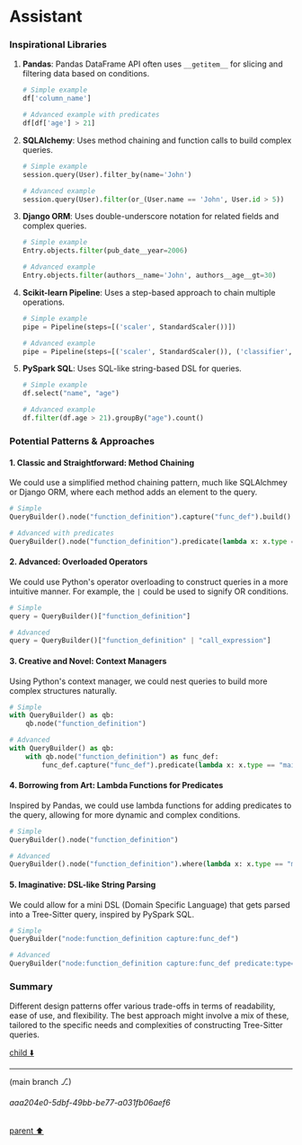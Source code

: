 # Assistant

### Inspirational Libraries

1. **Pandas**: Pandas DataFrame API often uses `__getitem__` for slicing and filtering data based on conditions.
    ```python
    # Simple example
    df['column_name']

    # Advanced example with predicates
    df[df['age'] > 21]
    ```

2. **SQLAlchemy**: Uses method chaining and function calls to build complex queries.
    ```python
    # Simple example
    session.query(User).filter_by(name='John')

    # Advanced example
    session.query(User).filter(or_(User.name == 'John', User.id > 5))
    ```

3. **Django ORM**: Uses double-underscore notation for related fields and complex queries.
    ```python
    # Simple example
    Entry.objects.filter(pub_date__year=2006)

    # Advanced example
    Entry.objects.filter(authors__name='John', authors__age__gt=30)
    ```

4. **Scikit-learn Pipeline**: Uses a step-based approach to chain multiple operations.
    ```python
    # Simple example
    pipe = Pipeline(steps=[('scaler', StandardScaler())])

    # Advanced example
    pipe = Pipeline(steps=[('scaler', StandardScaler()), ('classifier', RandomForestClassifier())])
    ```

5. **PySpark SQL**: Uses SQL-like string-based DSL for queries.
    ```python
    # Simple example
    df.select("name", "age")

    # Advanced example
    df.filter(df.age > 21).groupBy("age").count()
    ```

### Potential Patterns & Approaches

#### 1. Classic and Straightforward: Method Chaining

We could use a simplified method chaining pattern, much like SQLAlchmey or Django ORM, where each method adds an element to the query.

```python
# Simple
QueryBuilder().node("function_definition").capture("func_def").build()

# Advanced with predicates
QueryBuilder().node("function_definition").predicate(lambda x: x.type == "main").build()
```

#### 2. Advanced: Overloaded Operators

We could use Python's operator overloading to construct queries in a more intuitive manner. For example, the `|` could be used to signify OR conditions.

```python
# Simple
query = QueryBuilder()["function_definition"]

# Advanced
query = QueryBuilder()["function_definition" | "call_expression"]
```

#### 3. Creative and Novel: Context Managers

Using Python's context manager, we could nest queries to build more complex structures naturally.

```python
# Simple
with QueryBuilder() as qb:
    qb.node("function_definition")

# Advanced
with QueryBuilder() as qb:
    with qb.node("function_definition") as func_def:
        func_def.capture("func_def").predicate(lambda x: x.type == "main")
```

#### 4. Borrowing from Art: Lambda Functions for Predicates

Inspired by Pandas, we could use lambda functions for adding predicates to the query, allowing for more dynamic and complex conditions.

```python
# Simple
QueryBuilder().node("function_definition")

# Advanced
QueryBuilder().node("function_definition").where(lambda x: x.type == "main")
```

#### 5. Imaginative: DSL-like String Parsing

We could allow for a mini DSL (Domain Specific Language) that gets parsed into a Tree-Sitter query, inspired by PySpark SQL.

```python
# Simple
QueryBuilder("node:function_definition capture:func_def")

# Advanced
QueryBuilder("node:function_definition capture:func_def predicate:type=main")
```

### Summary

Different design patterns offer various trade-offs in terms of readability, ease of use, and flexibility. The best approach might involve a mix of these, tailored to the specific needs and complexities of constructing Tree-Sitter queries.

[child ⬇️](#aaa204e0-5dbf-49bb-be77-a031fb06aef6)

---

(main branch ⎇)
###### aaa204e0-5dbf-49bb-be77-a031fb06aef6
[parent ⬆️](#8b81081e-e961-4a8b-9856-02ade024550d)
